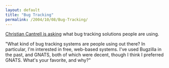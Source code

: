 ```yaml
---
layout: default
title: "Bug Tracking"
permalink: /2004/10/08/Bug-Tracking/
---
```


<P><A class="" href="http://www.markme.com/cantrell/archives/006094.cfm" target=_blank>Christian Cantrell is asking</A> what bug tracking solutions people are using.</P>
<P>"What kind of bug tracking systems are people using out there? In particular, I'm interested in free, web-based systems. I've used Bugzilla in the past, and GNATS, both of which were decent, though I think I preferred GNATS. What's your favorite, and why?"</P>